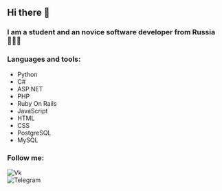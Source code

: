 ## Hi there 👋

### I am a student and an novice software developer from Russia 👨🏻‍💻

### Languages and tools:
- Python
- C#
- ASP.NET
- PHP
- Ruby On Rails
- JavaScript
- HTML
- CSS
- PostgreSQL
- MySQL

### Follow me:
![Vk](https://img.shields.io/badge/VK-090909?style=for-the-badge&logo=VK) <br>
![Telegram](https://img.shields.io/badge/Telegram-090909?style=for-the-badge&logo=Telegram)




